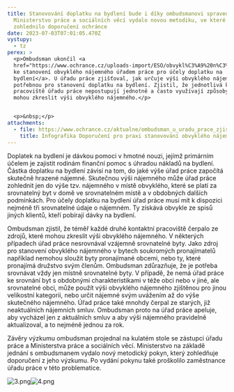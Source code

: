 ```yaml
---
title: Stanovování doplatku na bydlení bude i díky ombudsmanovi spravedlivější.
  Ministerstvo práce a sociálních věcí vydalo novou metodiku, ve které
  zohlednilo doporučení ochránce
date: 2023-07-03T07:01:05.470Z
vystupy:
  - tz
perex: >
  <p>Ombudsman ukončil <a
  href="https://www.ochrance.cz/uploads-import/ESO/obvykl%C3%A9%20n%C3%A1jemn%C3%A9_v%C3%BDzkumn%C3%A1%20zpr%C3%A1va.pdf">výzkum
  ke stanovení obvyklého nájemného úřadem práce pro účely doplatku na
  bydlení</a>. U úřadu práce zjišťoval, jak určuje výši obvyklého nájemného
  potřebnou pro stanovení doplatku na bydlení. Zjistil, že jednotlivá kontaktní
  pracoviště úřadu práce nepostupují jednotně a často využívají způsoby, které
  mohou zkreslit výši obvyklého nájemného.</p>


  <p>&nbsp;</p>
attachments:
  - file: https://www.ochrance.cz/aktualne/ombudsman_u_uradu_prace_zjistoval_jak_urcuje_vysi_obvykleho_najemneho_potrebnou_pro_stanoveni_doplatku_na_bydleni-_doporucuje_mu_postupovat_jednotne/infografika_obvykle_najemne.pdf
    title: Infografika Doporučení pro praxi stanovování obvyklého nájemného
---
```

<p>Doplatek na bydlení je dávkou pomoci v hmotné nouzi, jejímž primárním účelem je zajistit rodinám finanční pomoc s úhradou nákladů na bydlení. Částka doplatku na bydlení závisí na tom, do jaké výše úřad práce započítá skutečně hrazené nájemné. Skutečnou výši nájemného může úřad práce zohlednit jen do výše tzv. nájemného v&nbsp;místě obvyklého, které se platí za srovnatelný byt v domě ve srovnatelném místě a v obdobných dalších podmínkách. Pro účely doplatku na bydlení úřad práce musí mít k dispozici nejméně tři srovnatelné údaje o nájemném. Ty získává obvykle ze spisů jiných klientů, kteří pobírají dávky na bydlení.</p>

<p>Ombudsman zjistil, že téměř každé druhé kontaktní pracoviště čerpalo ze zdrojů, které mohou zkreslit výši obvyklého nájemného. V&nbsp;některých případech úřad práce nesrovnával vzájemně srovnatelné byty. Jako zdroj pro stanovení obvyklého nájemného v&nbsp;bytech soukromých pronajímatelů například nemohou sloužit byty pronajímané obcemi, nebo ty, které pronajímá družstvo svým členům. Ombudsman zdůrazňuje, že je potřeba srovnávat vždy jen místně srovnatelné byty. V&nbsp;případě, že nemá úřad práce ke srovnání byt s&nbsp;obdobnými charakteristikami v&nbsp;téže obci nebo v&nbsp;jiné, ale srovnatelné obci, může použít výši obvyklého nájemného zjištěnou pro jinou velikostní kategorii, nebo určit nájemné svým uvážením až do výše skutečného nájemného. Úřad práce také mnohdy čerpal ze starých, již neaktuálních nájemních smluv. Ombudsman proto na úřad práce apeluje, aby vycházel jen z&nbsp;aktuálních smluv a aby výši nájemného pravidelně aktualizoval, a to nejméně jednou za rok.</p>

<p>Závěry výzkumu ombudsman projednal na kulatém stole se zástupci&nbsp;úřadu práce a Ministerstva práce a sociálních věcí. Ministerstvo na základě jednání s&nbsp;ombudsmanem vydalo nový metodický pokyn, který zohledňuje doporučení z&nbsp;jeho výzkumu. Po vydání pokynu také proškolilo zaměstnance úřadu práce v&nbsp;této problematice.</p>

<p><img alt="3.png" src="https://www.ochrance.cz/aktualne/ombudsman_u_uradu_prace_zjistoval_jak_urcuje_vysi_obvykleho_najemneho_potrebnou_pro_stanoveni_doplatku_na_bydleni-_doporucuje_mu_postupovat_jednotne/3.png" /><img alt="4.png" src="https://www.ochrance.cz/aktualne/ombudsman_u_uradu_prace_zjistoval_jak_urcuje_vysi_obvykleho_najemneho_potrebnou_pro_stanoveni_doplatku_na_bydleni-_doporucuje_mu_postupovat_jednotne/4.png" /></p>
